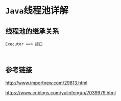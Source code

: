 # `Java`线程池详解

## 线程池的继承关系

```
Executor ==> 接口



```



## 参考链接

http://www.importnew.com/29813.html


https://www.cnblogs.com/yulinfeng/p/7039979.html
